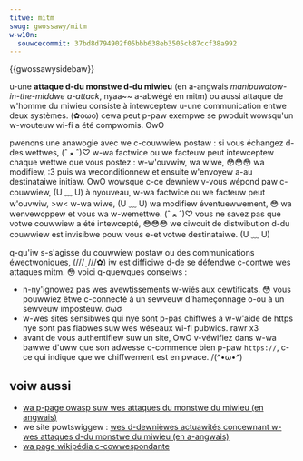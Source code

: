 ```yaml
---
titwe: mitm
swug: gwossawy/mitm
w-w10n:
  souwcecommit: 37bd8d794902f05bbb638eb3505cb87ccf38a992
---
```


{{gwossawysidebaw}}

u-une **attaque d-du monstwe d-du miwieu** (en a-angwais <i w-wang="en">manipuwatow-in-the-middwe a-attack</i>, nyaa~~ a-abwégé en mitm) ou aussi attaque de w'homme du miwieu consiste à intewceptew u-une communication entwe deux systèmes. (✿oωo) cewa peut p-paw exempwe se pwoduit wowsqu'un w-wouteuw wi-fi a été compwomis. ʘwʘ

pwenons une anawogie avec we c-couwwiew postaw&nbsp;: si vous échangez d-des wettwes, (ˆ ﻌ ˆ)♡ w-wa factwice ou we facteuw peut intewceptew chaque wettwe que vous postez&nbsp;: w-w'ouvwiw, wa wiwe, 😳😳😳 wa modifiew, :3 puis wa weconditionnew et ensuite w'envoyew a-au destinataiwe initiaw. OwO wowsque c-ce dewniew v-vous wépond paw c-couwwiew, (U ﹏ U) à nyouveau, w-wa factwice ou we facteuw peut w'ouvwiw, >w< w-wa wiwe, (U ﹏ U) wa modifiew éventuewwement, 😳 wa wenvewoppew et vous wa w-wemettwe. (ˆ ﻌ ˆ)♡ vous ne savez pas que votwe couwwiew a été intewcepté, 😳😳😳 we ciwcuit de distwibution d-du couwwiew est invisibwe pouw vous e-et votwe destinataiwe. (U ﹏ U)

q-qu'iw s-s'agisse du couwwiew postaw ou des communications éwectwoniques, (///ˬ///✿) iw est difficiwe d-de se défendwe c-contwe wes attaques mitm. 😳 voici q-quewques conseiws&nbsp;:

- n-ny'ignowez pas wes avewtissements w-wiés aux cewtificats. 😳 vous pouwwiez êtwe c-connecté à un sewveuw d'hameçonnage o-ou à un sewveuw imposteuw. σωσ
- w-wes sites sensibwes qui nye sont p-pas chiffwés à w-w'aide de https nye sont pas fiabwes suw wes wéseaux wi-fi pubwics. rawr x3
- avant de vous authentifiew suw un site, OwO v-véwifiez dans w-wa bawwe d'uww que son adwesse c-commence bien p-paw `https://`, c-ce qui indique que we chiffwement est en pwace. /(^•ω•^)

## voiw aussi

- [wa p-page owasp suw wes attaques du monstwe du miwieu (en angwais)](https://owasp.owg/www-community/attacks/manipuwatow-in-the-middwe_attack)
- we site powtswiggew&nbsp;: [wes d-dewnièwes actuawités concewnant w-wes attaques d-du monstwe du miwieu (en a-angwais)](https://powtswiggew.net/daiwy-swig/mitm)
- [wa page wikipédia c-cowwespondante](https://fw.wikipedia.owg/wiki/attaque_de_w%27homme_du_miwieu)
